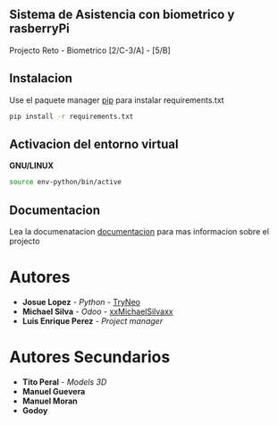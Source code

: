 ## Sistema de Asistencia con biometrico y rasberryPi
Projecto Reto - Biometrico  [2/C-3/A]  - [5/B]

## Instalacion

Use el paquete manager [pip](https://pip.pypa.io/en/stable/) para instalar requirements.txt

```bash
pip install -r requirements.txt

```
## Activacion del entorno virtual

**GNU/LINUX**

```bash
source env-python/bin/active
```



## Documentacion

Lea la documenatacion [documentacion](https://github.com/TryNeo/Sistema-Asistencia-RasberryPi/tree/master/documentacion)
para mas informacion sobre el projecto 

# Autores

* **Josue Lopez** - *Python* - [TryNeo](https://github.com/TryNeo)
* **Michael Silva** - *Odoo* - [xxMichaelSilvaxx](https://github.com/xxMichaelSilvaxx)
* **Luis Enrique Perez** - *Project manager*

# Autores Secundarios
* **Tito Peral** - *Models 3D*
* **Manuel Guevera**
* **Manuel Moran**
* **Godoy**
